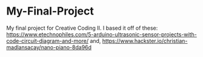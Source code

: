 # My-Final-Project
My final project for Creative Coding II. I based it off of these: https://www.etechnophiles.com/5-arduino-ultrasonic-sensor-projects-with-code-circuit-diagram-and-more/ and, https://www.hackster.io/christian-madlansacay/nano-piano-8da96d
